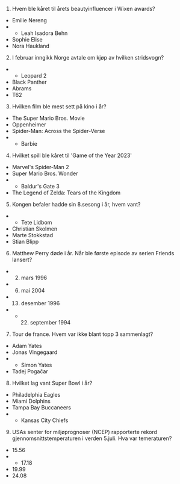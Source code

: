 1. Hvem ble kåret til årets beautyinfluencer i Wixen awards?
- Emilie Nereng
- * Leah Isadora Behn
- Sophie Elise
- Nora Haukland

2. I februar inngikk Norge avtale om kjøp av hvilken stridsvogn?
- * Leopard 2
- Black Panther
- Abrams
- T62

3. Hvilken film ble mest sett på kino i år?
- The Super Mario Bros. Movie
- Oppenheimer
- Spider-Man: Across the Spider-Verse
- * Barbie

4. Hvilket spill ble kåret til 'Game of the Year 2023'
- Marvel's Spider-Man 2
- Super Mario Bros. Wonder 
- * Baldur's Gate 3 
- The Legend of Zelda: Tears of the Kingdom

5. Kongen befaler hadde sin 8.sesong i år, hvem vant?
- * Tete Lidbom
- Christian Skolmen
- Marte Stokkstad
- Stian Blipp

6. Matthew Perry døde i år. Når ble første episode av serien Friends lansert?
- 2. mars 1996
- 6. mai 2004
- 13. desember 1996
- * 22. september 1994

7. Tour de france. Hvem var ikke blant topp 3 sammenlagt?
-  Adam Yates
-  Jonas Vingegaard
-  * Simon Yates
-  Tadej Pogačar

8. Hvilket lag vant Super Bowl i år?
- Philadelphia Eagles
- Miami Dolphins
- Tampa Bay Buccaneers
- * Kansas City Chiefs

9. USAs senter for miljøprognoser (NCEP) rapporterte rekord gjennomsnittstemperaturen i verden 5.juli. Hva var temeraturen?
- 15.56
- * 17.18
- 19.99
- 24.08
